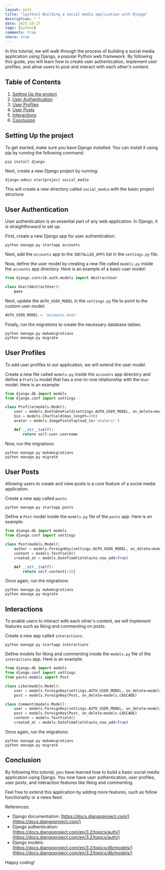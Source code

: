 ```yaml
---
layout: post
title: "[python] Building a social media application with Django"
description: " "
date: 2023-10-27
tags: [python]
comments: true
share: true
---
```


In this tutorial, we will walk through the process of building a social media application using Django, a popular Python web framework. By following this guide, you will learn how to create user authentication, implement user profiles, and allow users to post and interact with each other's content.

## Table of Contents
1. [Setting Up the project](#setting-up-the-project)
2. [User Authentication](#user-authentication)
3. [User Profiles](#user-profiles)
4. [User Posts](#user-posts)
5. [Interactions](#interactions)
6. [Conclusion](#conclusion)

## Setting Up the project
To get started, make sure you have Django installed. You can install it using pip by running the following command:

```
pip install django
```

Next, create a new Django project by running:

```
django-admin startproject social_media
```

This will create a new directory called `social_media` with the basic project structure.

## User Authentication
User authentication is an essential part of any web application. In Django, it is straightforward to set up.

First, create a new Django app for user authentication:

```
python manage.py startapp accounts
```

Next, add the `accounts` app to the `INSTALLED_APPS` list in the `settings.py` file.

Now, define the user model by creating a new file called `models.py` inside the `accounts` app directory. Here is an example of a basic user model:

```python
from django.contrib.auth.models import AbstractUser

class User(AbstractUser):
    pass
```

Next, update the `AUTH_USER_MODEL` in the `settings.py` file to point to the custom user model:

```python
AUTH_USER_MODEL = 'accounts.User'
```

Finally, run the migrations to create the necessary database tables:

```
python manage.py makemigrations
python manage.py migrate
```

## User Profiles
To add user profiles to our application, we will extend the user model.

Create a new file called `models.py` inside the `accounts` app directory and define a `Profile` model that has a one-to-one relationship with the `User` model. Here is an example:

```python
from django.db import models
from django.conf import settings

class Profile(models.Model):
    user = models.OneToOneField(settings.AUTH_USER_MODEL, on_delete=models.CASCADE)
    bio = models.CharField(max_length=200)
    avatar = models.ImageField(upload_to='avatars/')

    def __str__(self):
        return self.user.username
```

Now, run the migrations:

```
python manage.py makemigrations
python manage.py migrate
```

## User Posts
Allowing users to create and view posts is a core feature of a social media application.

Create a new app called `posts`:

```
python manage.py startapp posts
```

Define a `Post` model inside the `models.py` file of the `posts` app. Here is an example:

```python
from django.db import models
from django.conf import settings

class Post(models.Model):
    author = models.ForeignKey(settings.AUTH_USER_MODEL, on_delete=models.CASCADE)
    content = models.TextField()
    created_at = models.DateTimeField(auto_now_add=True)

    def __str__(self):
        return self.content[:50]
```

Once again, run the migrations:

```
python manage.py makemigrations
python manage.py migrate
```

## Interactions
To enable users to interact with each other's content, we will implement features such as liking and commenting on posts.

Create a new app called `interactions`:

```
python manage.py startapp interactions
```

Define models for liking and commenting inside the `models.py` file of the `interactions` app. Here is an example:

```python
from django.db import models
from django.conf import settings
from posts.models import Post

class Like(models.Model):
    user = models.ForeignKey(settings.AUTH_USER_MODEL, on_delete=models.CASCADE)
    post = models.ForeignKey(Post, on_delete=models.CASCADE)

class Comment(models.Model):
    user = models.ForeignKey(settings.AUTH_USER_MODEL, on_delete=models.CASCADE)
    post = models.ForeignKey(Post, on_delete=models.CASCADE)
    content = models.TextField()
    created_at = models.DateTimeField(auto_now_add=True)
```

Once again, run the migrations:

```
python manage.py makemigrations
python manage.py migrate
```

## Conclusion
By following this tutorial, you have learned how to build a basic social media application using Django. You now have user authentication, user profiles, user posts, and interaction features like liking and commenting.

Feel free to extend this application by adding more features, such as follow functionality or a news feed.

References:
- Django documentation: [https://docs.djangoproject.com/](https://docs.djangoproject.com/)
- Django authentication: [https://docs.djangoproject.com/en/3.2/topics/auth/](https://docs.djangoproject.com/en/3.2/topics/auth/)
- Django models: [https://docs.djangoproject.com/en/3.2/topics/db/models/](https://docs.djangoproject.com/en/3.2/topics/db/models/)

Happy coding!